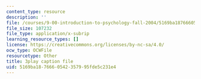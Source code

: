 ```yaml
---
content_type: resource
description: ''
file: /courses/9-00-introduction-to-psychology-fall-2004/5169ba1876660542357995fde5c231e4_10494.srt
file_size: 107232
file_type: application/x-subrip
learning_resource_types: []
license: https://creativecommons.org/licenses/by-nc-sa/4.0/
ocw_type: OCWFile
resourcetype: Other
title: 3play caption file
uid: 5169ba18-7666-0542-3579-95fde5c231e4
---
```

